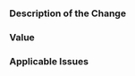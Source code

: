 ### Description of the Change

<!--

What change is implemented / requirements met in this pull request?

-->

### Value

<!-- Why is this change valueable -->

### Applicable Issues

<!-- Enter any applicable Issues here ie. #21 -->
